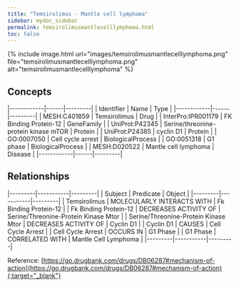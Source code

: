 ```yaml
---
title: "Temsirolimus - Mantle cell lymphoma"
sidebar: mydoc_sidebar
permalink: temsirolimusmantlecelllymphoma.html
toc: false 
---
```


{% include image.html url="images/temsirolimusmantlecelllymphoma.png" file="temsirolimusmantlecelllymphoma.png" alt="temsirolimusmantlecelllymphoma" %}

## Concepts

|------------|------|---------|
| Identifier | Name | Type    |
|------------|------|---------|
| MESH:C401859 | Temsirolimus | Drug |
| InterPro:IPR001179 | FK Binding Protein-12 | GeneFamily |
| UniProt:P42345 | Serine/threonine-protein kinase mTOR | Protein |
| UniProt:P24385 | cyclin D1 | Protein |
| GO:0007050 | Cell cycle arrest | BiologicalProcess |
| GO:0051318 | G1 phase | BiologicalProcess |
| MESH:D020522 | Mantle cell lymphoma | Disease |
|------------|------|---------|

## Relationships

|---------|-----------|---------|
| Subject | Predicate | Object  |
|---------|-----------|---------|
| Temsirolimus | MOLECULARLY INTERACTS WITH | Fk Binding Protein-12 |
| Fk Binding Protein-12 | DECREASES ACTIVITY OF | Serine/Threonine-Protein Kinase Mtor |
| Serine/Threonine-Protein Kinase Mtor | DECREASES ACTIVITY OF | Cyclin D1 |
| Cyclin D1 | CAUSES | Cell Cycle Arrest |
| Cell Cycle Arrest | OCCURS IN | G1 Phase |
| G1 Phase | CORRELATED WITH | Mantle Cell Lymphoma |
|---------|-----------|---------|

Reference: [https://go.drugbank.com/drugs/DB06287#mechanism-of-action](https://go.drugbank.com/drugs/DB06287#mechanism-of-action){:target="_blank"}